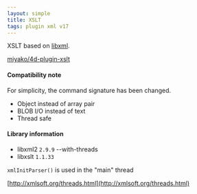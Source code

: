 ```yaml
---
layout: simple
title: XSLT
tags: plugin xml v17
---
```


XSLT based on [libxml](http://xmlsoft.org/index.html).

<!--more-->

[miyako/4d-plugin-xslt](https://github.com/miyako/4d-plugin-xslt)

#### Compatibility note

For simplicity, the command signature has been changed.

* Object instead of array pair
* BLOB I/O instead of text 
* Thread safe

#### Library information

* libxml2 ``2.9.9`` --with-threads
* libxslt ``1.1.33`` 

``xmlInitParser()`` is used in the "main" thread

[http://xmlsoft.org/threads.html](http://xmlsoft.org/threads.html)
